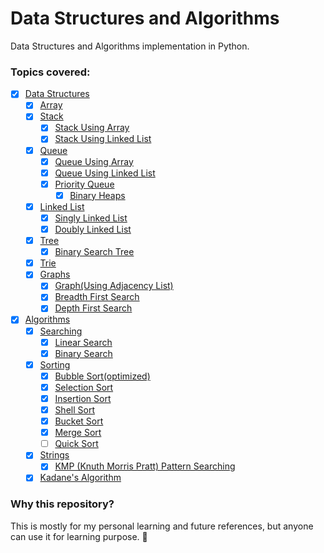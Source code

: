 # Data Structures and Algorithms
Data Structures and Algorithms implementation in Python.

### Topics covered:

- [x] [Data Structures](Data-Structures)
    - [x] [Array](Data-Structures/array.py)
    - [x] [Stack](Data-Structures/Stack)
        - [x] [Stack Using Array](Data-Structures/Stack/stack.py)
        - [x] [Stack Using Linked List](Data-Structures/Stack/stack-using-linked-list.py)
    - [x] [Queue](Data-Structures/Queue)
        - [x] [Queue Using Array](Data-Structures/Queue/queue.py)
        - [x] [Queue Using Linked List](Data-Structures/Queue/queue-using-linked-list.py)
        - [x] [Priority Queue](Data-Structures/Priority-Queues)
            - [x] [Binary Heaps](Data-Structures/Queue/Priority-Queues/binary-heaps.py)
    - [x] [Linked List](Data-Structures/Linked-List)
    	- [x] [Singly Linked List](Data-Structures/Linked-List/Singly-Linked-List.py)
        - [x] [Doubly Linked List](Data-Structures/Linked-List/Doubly-Linked-List.py)
    - [x] [Tree](Data-Structures/Tree)
    	- [x] [Binary Search Tree](Data-Structures/Tree/Binary-Search-Tree.py)
    - [x] [Trie](Data-Structures/Trie/trie.py)
    - [x] [Graphs](Data-Structures/Graphs)
    	- [x] [Graph(Using Adjacency List)](Data-Structures/Graphs/graphs-using-adjacency-list.py)
        - [x] [Breadth First Search](Data-Structures/Graphs/bfs.py)
        - [x] [Depth First Search](Data-Structures/Graphs/dfs.py)

- [x] [Algorithms](Algorithms)
    - [x] [Searching](Algorithms/Searching)
    	- [x] [Linear Search](Algorithms/Searching/linear-search.py)
    	- [x] [Binary Search](Algorithms/Searching/binary-search.py)
    - [x] [Sorting](Algorithms/Sorting)
    	- [x] [Bubble Sort(optimized)](Algorithms/Sorting/bubble-sort.py)
    	- [x] [Selection Sort](Algorithms/Sorting/selection-sort.py)
        - [x] [Insertion Sort](Algorithms/Sorting/insertion-sort.py)
        - [x] [Shell Sort](Algorithms/Sorting/shell-sort.py)
        - [x] [Bucket Sort](Algorithms/Sorting/bucket-sort.py)
        - [x] [Merge Sort](Algorithms/Sorting/mergeSort.py)
        - [ ] [Quick Sort](Algorithms/Sorting/)
    - [x] [Strings](Algorithms/Strings)
    	- [x] [KMP (Knuth Morris Pratt) Pattern Searching](Algorithms/Strings/KMP.py)
    - [x] [Kadane's Algorithm](Algorithms/Kadane's-Algorithm.py)

### Why this repository?
This is mostly for my personal learning and future references, but anyone can use it for learning purpose. 🍻
